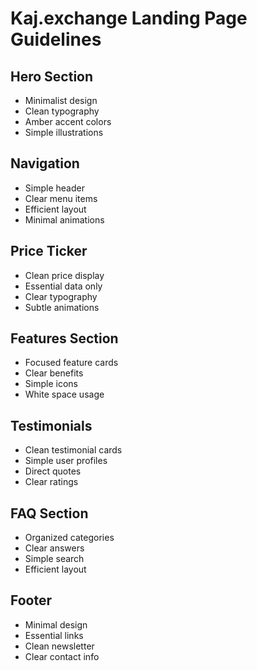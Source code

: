 # Kaj.exchange Landing Page Guidelines

## Hero Section
- Minimalist design
- Clean typography
- Amber accent colors
- Simple illustrations

## Navigation
- Simple header
- Clear menu items
- Efficient layout
- Minimal animations

## Price Ticker
- Clean price display
- Essential data only
- Clear typography
- Subtle animations

## Features Section
- Focused feature cards
- Clear benefits
- Simple icons
- White space usage

## Testimonials
- Clean testimonial cards
- Simple user profiles
- Direct quotes
- Clear ratings

## FAQ Section
- Organized categories
- Clear answers
- Simple search
- Efficient layout

## Footer
- Minimal design
- Essential links
- Clean newsletter
- Clear contact info